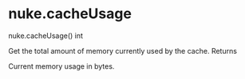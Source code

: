 # nuke.cacheUsage
nuke.cacheUsage()  int

Get the total amount of memory currently used by the cache.
Returns

Current memory usage in bytes.
